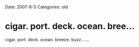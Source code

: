 Date: 2007-8-5
Categories: old

# cigar. port. deck. ocean. bree…

cigar. port. deck. ocean. breeze. buzz.......
